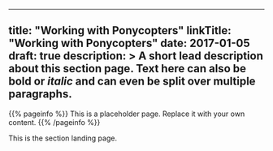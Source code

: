 
---
title: "Working with Ponycopters"
linkTitle: "Working with Ponycopters"
date: 2017-01-05
draft: true
description: >
  A short lead description about this section page. Text here can also be **bold** or _italic_ and can even be split over multiple paragraphs.
---

{{% pageinfo %}}
This is a placeholder page. Replace it with your own content.
{{% /pageinfo %}}


This is the section landing page.

